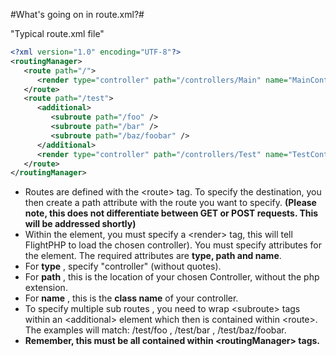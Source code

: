 #What's going on in route.xml?#

"Typical route.xml file"

```xml
<?xml version="1.0" encoding="UTF-8"?>
<routingManager>
   <route path="/">
      <render type="controller" path="/controllers/Main" name="MainController" />
   </route>
   <route path="/test">
      <additional>
         <subroute path="/foo" />
         <subroute path="/bar" />
         <subroute path="/baz/foobar" />
      </additional>
      <render type="controller" path="/controllers/Test" name="TestController" />
   </route>
</routingManager>
```

+ Routes are defined with the &lt;route&gt; tag. To specify the destination, you then create a path attribute with the route you want to specify. **(Please note, this does not differentiate between GET or POST requests. This will be addressed shortly)**
+ Within the <route> element, you must specify a &lt;render&gt; tag, this will tell FlightPHP to load the chosen controller). You must specify attributes for the <render> element. The required attributes are **type, path and name**.
+ For **type** , specify "controller" (without quotes). 
+ For **path** , this is the location of your chosen Controller, without the php extension.
+ For **name** , this is the **class name** of your controller.
+ To specify multiple sub routes , you need to wrap &lt;subroute&gt; tags within an &lt;additional&gt; element which then is contained within &lt;route&gt;. 
  The examples will match: /test/foo , /test/bar , /test/baz/foobar.
+ **Remember, this must be all contained within &lt;routingManager&gt; tags.**

